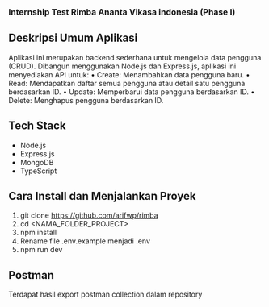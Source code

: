 ### Internship Test Rimba Ananta Vikasa indonesia (Phase I)

## Deskripsi Umum Aplikasi
Aplikasi ini merupakan backend sederhana untuk mengelola data pengguna (CRUD). Dibangun menggunakan Node.js dan Express.js, aplikasi ini menyediakan API untuk:
	•	Create: Menambahkan data pengguna baru.
	•	Read: Mendapatkan daftar semua pengguna atau detail satu pengguna berdasarkan ID.
	•	Update: Memperbarui data pengguna berdasarkan ID.
	•	Delete: Menghapus pengguna berdasarkan ID.

## Tech Stack
- Node.js
- Express.js
- MongoDB
- TypeScript

## Cara Install dan Menjalankan Proyek
1. git clone https://github.com/arifwp/rimba
2. cd <NAMA_FOLDER_PROJECT>
3. npm install
4. Rename file .env.example menjadi .env
5. npm run dev

## Postman
Terdapat hasil export postman collection dalam repository
